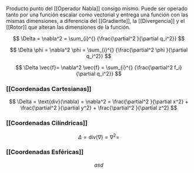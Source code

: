 
Producto punto del [[Operador Nabla]] consigo mismo. Puede ser operado tanto por una función escalar como vectorial y entrega una función con las mismas dimensiones, a diferencia del [[Gradiente]], la [[Divergencia]] y el [[Rotor]] que alteran las dimensiones de la función.

$$
	\Delta = \nabla^2 = \sum_{i}^{} {\frac{\partial^2 }{\partial q_i^2}}
$$

$$
	\Delta \phi = \nabla^2 \phi = \sum_{i}^{} {\frac{\partial^2 \phi }{\partial q_i^2}}
$$

$$
	\Delta \vec{f}= \nabla^2 \vec{f} = \sum_{i}^{} {\frac{\partial^2 f_i}{\partial q_i^2}}
$$

### [[Coordenadas Cartesianas]]

$$
	\Delta = \text{div}(\nabla) = \nabla^2 = \frac{\partial^2 }{\partial x^2} + \frac{\partial^2 }{\partial y^2} + \frac{\partial^2 }{\partial z^2}
$$

### [[Coordenadas Cilíndricas]]

$$
	\Delta = \text{div}(\nabla) = \nabla^2 =
$$

### [[Coordenadas Esféricas]]

$$
	asd
$$

